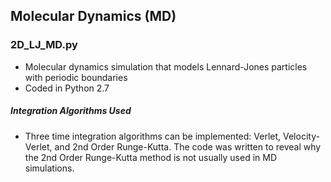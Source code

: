 ## Molecular Dynamics (MD)

### 2D_LJ_MD.py

- Molecular dynamics simulation that models Lennard-Jones particles with periodic boundaries
- Coded in Python 2.7

##### Integration Algorithms Used

- Three time integration algorithms can be implemented: Verlet, Velocity-Verlet, and 2nd Order Runge-Kutta. The code was written to reveal why the 2nd Order Runge-Kutta method is not usually used in MD simulations.

